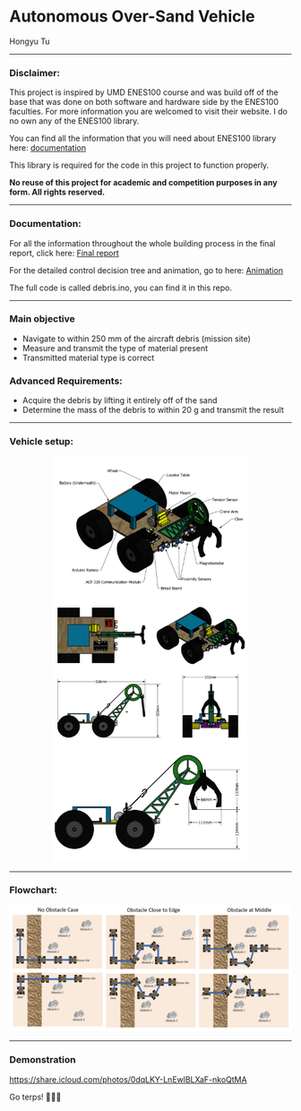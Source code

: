 # Autonomous Over-Sand Vehicle

Hongyu Tu

------
### Disclaimer: 
This project is inspired by UMD ENES100 course and was build off of the base that was done on both software and hardware side by the ENES100 faculties. For more information you are welcomed to visit their website. I do no own any of the ENES100 library.

You can find all the information that you will need about ENES100 library here: [documentation](https://github.com/h-tu/autonomous-OSV/blob/master/Using%20the%20Arduino%20Library.pdf)

This library is required for the code in this project to function properly.

**No reuse of this project for academic and competition purposes in any form. All rights reserved.**

------
### Documentation: 

For all the information throughout the whole building process in the final report, click here: 
[Final report](https://github.com/h-tu/autonomous-OSV/blob/master/final%20report.pdf)

For the detailed control decision tree and animation, go to here: 
[Animation](https://github.com/h-tu/autonomous-OSV/blob/master/full%20animation.pptx)

The full code is called debris.ino, you can find it in this repo.

------

### Main objective
* Navigate to within 250 mm of the aircraft debris (mission site)
* Measure and transmit the type of material present
* Transmitted material type is correct

### Advanced Requirements:
* Acquire the debris by lifting it entirely off of the sand
* Determine the mass of the debris to within 20 g and transmit the result       

------
### Vehicle setup: 

<p align="center">
  <img src="https://github.com/h-tu/autonomous-OSV/blob/master/cad1.png" width="350" >
  <img src="https://github.com/h-tu/autonomous-OSV/blob/master/cad2.png" width="350" >
  <img src="https://github.com/h-tu/autonomous-OSV/blob/master/cad3.png" width="350" >
</p>


------
### Flowchart: 

![](https://github.com/h-tu/autonomous-OSV/blob/master/flow%20chart.png)


------
### Demonstration
https://share.icloud.com/photos/0dqLKY-LnEwlBLXaF-nkoQtMA

Go terps! :turtle::turtle::turtle:

